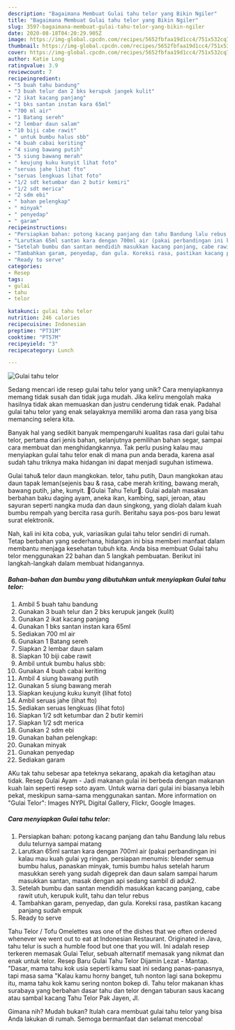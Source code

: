 ```yaml
---
description: "Bagaimana Membuat Gulai tahu telor yang Bikin Ngiler"
title: "Bagaimana Membuat Gulai tahu telor yang Bikin Ngiler"
slug: 3597-bagaimana-membuat-gulai-tahu-telor-yang-bikin-ngiler
date: 2020-08-18T04:20:29.905Z
image: https://img-global.cpcdn.com/recipes/5652fbfaa19d1cc4/751x532cq70/gulai-tahu-telor-foto-resep-utama.jpg
thumbnail: https://img-global.cpcdn.com/recipes/5652fbfaa19d1cc4/751x532cq70/gulai-tahu-telor-foto-resep-utama.jpg
cover: https://img-global.cpcdn.com/recipes/5652fbfaa19d1cc4/751x532cq70/gulai-tahu-telor-foto-resep-utama.jpg
author: Katie Long
ratingvalue: 3.9
reviewcount: 7
recipeingredient:
- "5 buah tahu bandung"
- "3 buah telur dan 2 bks kerupuk jangek kulit"
- "2 ikat kacang panjang"
- "1 bks santan instan kara 65ml"
- "700 ml air"
- "1 Batang sereh"
- "2 lembar daun salam"
- "10 biji cabe rawit"
- " untuk bumbu halus sbb"
- "4 buah cabai keriting"
- "4 siung bawang putih"
- "5 siung bawang merah"
- " keujung kuku kunyit lihat foto"
- "seruas jahe lihat fto"
- "seruas lengkuas lihat foto"
- "1/2 sdt ketumbar dan 2 butir kemiri"
- "1/2 sdt merica"
- "2 sdm ebi"
- " bahan pelengkap"
- " minyak"
- " penyedap"
- " garam"
recipeinstructions:
- "Persiapkan bahan: potong kacang panjang dan tahu Bandung lalu rebus dulu telurnya sampai matang"
- "Larutkan 65ml santan kara dengan 700ml air (pakai perbandingan ini kalau mau kuah gulai yg ringan. persiapan menumis: blender semua bumbu halus, panaskan minyak, tumis bumbu halus setelah harum masukkan sereh yang sudah digeprek dan daun salam sampai harum masukkan santan, masak dengan api sedang sambil di aduk2."
- "Setelah bumbu dan santan mendidih masukkan kacang panjang, cabe rawit utuh, kerupuk kulit, tahu dan telur rebus"
- "Tambahkan garam, penyedap, dan gula. Koreksi rasa, pastikan kacang panjang sudah empuk"
- "Ready to serve"
categories:
- Resep
tags:
- gulai
- tahu
- telor

katakunci: gulai tahu telor 
nutrition: 246 calories
recipecuisine: Indonesian
preptime: "PT31M"
cooktime: "PT57M"
recipeyield: "3"
recipecategory: Lunch

---
```



![Gulai tahu telor](https://img-global.cpcdn.com/recipes/5652fbfaa19d1cc4/751x532cq70/gulai-tahu-telor-foto-resep-utama.jpg)

Sedang mencari ide resep gulai tahu telor yang unik? Cara menyiapkannya memang tidak susah dan tidak juga mudah. Jika keliru mengolah maka hasilnya tidak akan memuaskan dan justru cenderung tidak enak. Padahal gulai tahu telor yang enak selayaknya memiliki aroma dan rasa yang bisa memancing selera kita.

Banyak hal yang sedikit banyak mempengaruhi kualitas rasa dari gulai tahu telor, pertama dari jenis bahan, selanjutnya pemilihan bahan segar, sampai cara membuat dan menghidangkannya. Tak perlu pusing kalau mau menyiapkan gulai tahu telor enak di mana pun anda berada, karena asal sudah tahu triknya maka hidangan ini dapat menjadi suguhan istimewa.

Gulai tahu&amp; telor daun mangkokan. telor, tahu putih, Daun mangkokan atau daun tapak leman(sejenis bau &amp; rasa, cabe merah kriting, bawang merah, bawang putih, jahe, kunyit. 🌸Gulai Tahu Telur🌸. Gulai adalah masakan berbahan baku daging ayam, aneka ikan, kambing, sapi, jeroan, atau sayuran seperti nangka muda dan daun singkong, yang diolah dalam kuah bumbu rempah yang bercita rasa gurih. Beritahu saya pos-pos baru lewat surat elektronik.


Nah, kali ini kita coba, yuk, variasikan gulai tahu telor sendiri di rumah. Tetap berbahan yang sederhana, hidangan ini bisa memberi manfaat dalam membantu menjaga kesehatan tubuh kita. Anda bisa membuat Gulai tahu telor menggunakan 22 bahan dan 5 langkah pembuatan. Berikut ini langkah-langkah dalam membuat hidangannya.

<!--inarticleads1-->

##### Bahan-bahan dan bumbu yang dibutuhkan untuk menyiapkan Gulai tahu telor:

1. Ambil 5 buah tahu bandung
1. Gunakan 3 buah telur dan 2 bks kerupuk jangek (kulit)
1. Gunakan 2 ikat kacang panjang
1. Gunakan 1 bks santan instan kara 65ml
1. Sediakan 700 ml air
1. Gunakan 1 Batang sereh
1. Siapkan 2 lembar daun salam
1. Siapkan 10 biji cabe rawit
1. Ambil  untuk bumbu halus sbb:
1. Gunakan 4 buah cabai keriting
1. Ambil 4 siung bawang putih
1. Gunakan 5 siung bawang merah
1. Siapkan  keujung kuku kunyit (lihat foto)
1. Ambil seruas jahe (lihat fto)
1. Sediakan seruas lengkuas (lihat foto)
1. Siapkan 1/2 sdt ketumbar dan 2 butir kemiri
1. Siapkan 1/2 sdt merica
1. Gunakan 2 sdm ebi
1. Gunakan  bahan pelengkap:
1. Gunakan  minyak
1. Gunakan  penyedap
1. Sediakan  garam


AKu tak tahu sebesar apa teteknya sekarang, apakah dia ketagihan atau tidak. Resep Gulai Ayam - Jadi makanan gulai ini berbeda dengan makanan kuah lain seperti resep soto ayam. Untuk warna dari gulai ini biasanya lebih pekat, meskipun sama-sama menggunakan santan. More information on &#34;Gulai Telor&#34;: Images NYPL Digital Gallery, Flickr, Google Images. 

<!--inarticleads2-->

##### Cara menyiapkan Gulai tahu telor:

1. Persiapkan bahan: potong kacang panjang dan tahu Bandung lalu rebus dulu telurnya sampai matang
1. Larutkan 65ml santan kara dengan 700ml air (pakai perbandingan ini kalau mau kuah gulai yg ringan. persiapan menumis: blender semua bumbu halus, panaskan minyak, tumis bumbu halus setelah harum masukkan sereh yang sudah digeprek dan daun salam sampai harum masukkan santan, masak dengan api sedang sambil di aduk2.
1. Setelah bumbu dan santan mendidih masukkan kacang panjang, cabe rawit utuh, kerupuk kulit, tahu dan telur rebus
1. Tambahkan garam, penyedap, dan gula. Koreksi rasa, pastikan kacang panjang sudah empuk
1. Ready to serve


Tahu Telor / Tofu Omelettes was one of the dishes that we often ordered whenever we went out to eat at Indonesian Restaurant. Originated in Java, tahu telur is such a humble food but one that you will. Ini adalah resep terkeren memasak Gulai Telur, sebuah alternatif memasak yang nikmat dan enak untuk telor. Resep Baru Gulai Tahu Telor Dijamin Lezat - Mantap. &#34;Dasar, mama tahu kok usia seperti kamu saat ini sedang panas-panasnya, tapi masa sama &#34;Kalau kamu horny banget, tuh nonton lagi sana bokepmu itu, mama tahu kok kamu sering nonton bokep di. Tahu telor makanan khas surabaya yang berbahan dasar tahu dan telor dengan taburan saus kacang atau sambal kacang Tahu Telor Pak Jayen, Jl. 

Gimana nih? Mudah bukan? Itulah cara membuat gulai tahu telor yang bisa Anda lakukan di rumah. Semoga bermanfaat dan selamat mencoba!
